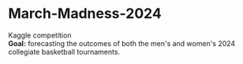 # March-Madness-2024
Kaggle competition
<br>
<b>Goal:</b> forecasting the outcomes of both the men's and women's 2024 collegiate basketball tournaments.
